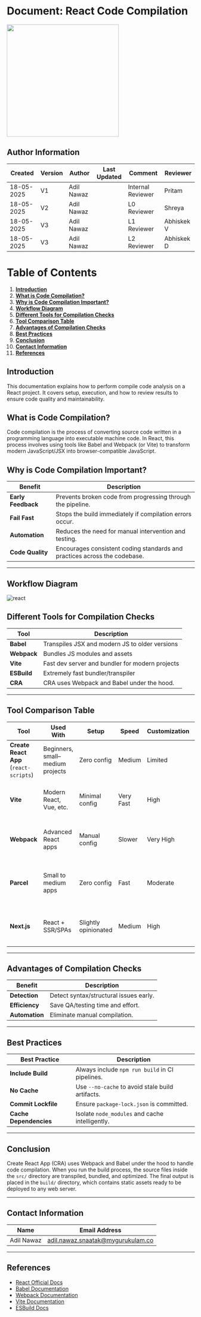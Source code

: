 
# **Document: React Code Compilation**

<img src="https://github.com/user-attachments/assets/9a5428f8-0e07-4d3e-88df-bb43daf72016" width="300"/>





 ##  **Author Information**
| Created     | Version | Author        | Last Updated       | Comment          | Reviewer         |
|-------------|---------|---------------|--------------------|------------------|------------------|
| 18-05-2025  | V1      | Adil Nawaz    |        | Internal Reviewer| Pritam        |
| 18-05-2025  | V2    | Adil Nawaz    |          | L0 Reviewer      | Shreya           |
| 18-05-2025  | V3    | Adil Nawaz    |          | L1 Reviewer      | Abhiskek V         |
| 18-05-2025  | V3    | Adil Nawaz    |          | L2 Reviewer      | Abhiskek D         |




# Table of Contents

1. [**Introduction**](#introduction)
2. [**What is Code Compilation?**](#what-is-code-compilation)
3. [**Why is Code Compilation Important?**](#why-is-code-compilation-important)
4. [**Workflow Diagram**](#workflow-diagram)
5. [**Different Tools for Compilation Checks**](#different-tools-for-compilation-checks)
6. [**Tool Comparison Table**](#tool-comparison-table)
7. [**Advantages of Compilation Checks**](#advantages-of-compilation-checks)
8. [**Best Practices**](#best-practices)
9. [**Conclusion**](#conclusion)
10. [**Contact Information**](#contact-information)
11. [**References**](#references)





## **Introduction**

This documentation explains how to perform compile code analysis on a React project. It covers setup, execution, and how to review results to ensure code quality and maintainability.

## **What is Code Compilation?**
Code compilation is the process of converting source code written in a programming language into executable machine code. In React, this process involves using tools like Babel and Webpack (or Vite) to transform modern JavaScript/JSX into browser-compatible JavaScript.


## **Why is Code Compilation Important?**

| **Benefit**        | **Description**                                                           |
| ------------------ | ------------------------------------------------------------------------- |
| **Early Feedback** | Prevents broken code from progressing through the pipeline.               |
| **Fail Fast**      | Stops the build immediately if compilation errors occur.                  |
| **Automation**     | Reduces the need for manual intervention and testing.                     |
| **Code Quality**   | Encourages consistent coding standards and practices across the codebase. |


---

## **Workflow Diagram**
![react](https://github.com/user-attachments/assets/d6d47556-fb74-4930-8cfb-565ff62d6c35)


## **Different Tools for Compilation Checks**

| Tool               | Description                                     |
| ------------------ | ----------------------------------------------- |
| **Babel**          | Transpiles JSX and modern JS to older versions  |
| **Webpack**        | Bundles JS modules and assets                   |
| **Vite**           | Fast dev server and bundler for modern projects |
| **ESBuild**        | Extremely fast bundler/transpiler               |
| **CRA** | CRA uses Webpack and Babel under the hood. |
---

## **Tool Comparison Table**

| **Tool**                               | **Used With**                    | **Setup**            | **Speed**   | **Customization** | **Production Ready** | **Use Case**                                         |
| -------------------------------------- | -------------------------------- | -------------------- | ----------- | ----------------- | -------------------- | ---------------------------------------------------- |
| **Create React App** (`react-scripts`) | Beginners, small–medium projects | Zero config          | Medium      | Limited           | Yes                  | Easiest way to start React projects with defaults    |
| **Vite**                               | Modern React, Vue, etc.          | Minimal config       | Very Fast   | High              | Yes                  | Modern dev experience and lightning-fast HMR         |
| **Webpack**                            | Advanced React apps              | Manual config        | Slower      | Very High         | Yes                  | Full control over bundling, used in large codebases  |
| **Parcel**                             | Small to medium apps             | Zero config          | Fast        | Moderate          | Yes                  | Good balance between config-free and performance     |
| **Next.js**                            | React + SSR/SPAs                 | Slightly opinionated | Medium      | High              | Yes                  | Ideal for SSR, hybrid static & dynamic React sites   |

---

## **Advantages of Compilation Checks**

| Benefit    | Description                            |
| ---------- | -------------------------------------- |
| **Detection**  | Detect syntax/structural issues early. |
| **Efficiency** | Save QA/testing time and effort.       |
| **Automation** | Eliminate manual compilation.          |

---


## **Best Practices**

| Best Practice      | Description                                                   |
| ------------------ | ------------------------------------------------------------- |
| **Include Build**      | Always include `npm run build` in CI pipelines.               |
| **No Cache**           | Use `--no-cache` to avoid stale build artifacts.              |
| **Commit Lockfile**    | Ensure `package-lock.json` is committed.                      |
| **Cache Dependencies** | Isolate `node_modules` and cache intelligently.               |


---

## **Conclusion**

Create React App (CRA) uses Webpack and Babel under the hood to handle code compilation. When you run the build process, the source files inside the `src/` directory are transpiled, bundled, and optimized. The final output is placed in the `build/` directory, which contains static assets ready to be deployed to any web server.


---
## Contact Information

| Name         | Email Address                                 |
|--------------|-----------------------------------------------|
| Adil Nawaz | adil.nawaz.snaatak@mygurukulam.co           |

---

## **References**

* [React Official Docs](https://reactjs.org/docs/getting-started.html)
* [Babel Documentation](https://babeljs.io/docs/)
* [Webpack Documentation](https://webpack.js.org/)
* [Vite Documentation](https://vitejs.dev/)
* [ESBuild Docs](https://esbuild.github.io/)






